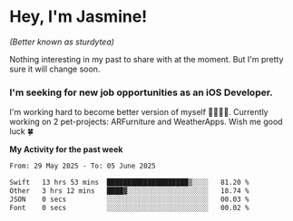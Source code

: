 # Hey, I'm Jasmine!
_(Better known as sturdytea)_

Nothing interesting in my past to share with at the moment. 
But I'm pretty sure it will change soon.

### I'm seeking for new job opportunities as an iOS Developer. 

I'm working hard to become better version of myself 🙇‍♀🏋️‍♀️. 
Currently working on 2 pet-projects: ARFurniture and WeatherApps. 
Wish me good luck 🍀

**My Activity for the past week**

<!--START_SECTION:waka-->

```txt
From: 29 May 2025 - To: 05 June 2025

Swift   13 hrs 53 mins  ████████████████████▒░░░░   81.20 %
Other   3 hrs 12 mins   ████▓░░░░░░░░░░░░░░░░░░░░   18.74 %
JSON    0 secs          ░░░░░░░░░░░░░░░░░░░░░░░░░   00.03 %
Font    0 secs          ░░░░░░░░░░░░░░░░░░░░░░░░░   00.02 %
```

<!--END_SECTION:waka-->
